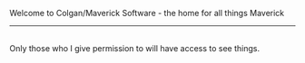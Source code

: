Welcome to Colgan/Maverick Software - the home for all things Maverick
<br/>
<hr>
<br/>
Only those who I give permission to will have access to see things.
